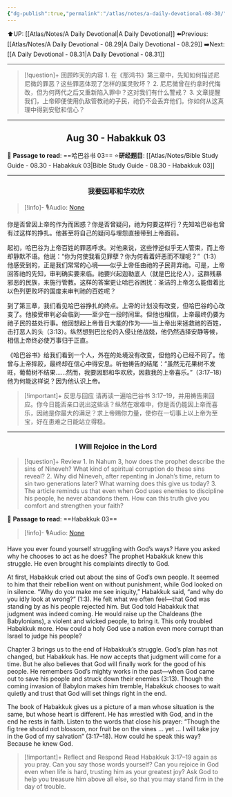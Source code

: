 ```yaml
---
{"dg-publish":true,"permalink":"/atlas/notes/a-daily-devotional-08-30/"}
---
```


 ⬆️UP: [[Atlas/Notes/A Daily Devotional\|A Daily Devotional]]
⬅️Previous: [[Atlas/Notes/A Daily Devotional - 08.29\|A Daily Devotional - 08.29]]
➡️Next: [[A Daily Devotional - 08.31\|A Daily Devotional - 08.31]]

---

> [!question]+ 回顾昨天的内容
> 1.⁠ ⁠在《那鸿书》第三章中，先知如何描述尼尼微的罪恶？这些罪恶体现了怎样的属灵败坏？
2.⁠ ⁠尼尼微曾在约拿时代悔改，但为何两代之后又重新陷入罪中？这对我们有什么警戒？
3.⁠ ⁠文章提醒我们，上帝即便使用仇敌管教祂的子民，祂仍不会丢弃他们。你如何从这真理中得到安慰和信心？

---
## <center>Aug 30 - Habakkuk 03</center>

📖 **Passage to read**: ==哈巴谷书 03==
⭐**研经题目**: [[Atlas/Notes/Bible Study Guide - 08.30 - Habakkuk 03\|Bible Study Guide - 08.30 - Habakkuk 03]]

---
### <center>我要因耶和华欢欣</center>

> [!info]- 🎙️Audio: [None]()

你是否曾因上帝的作为而困惑？你是否曾疑问，祂为何要这样行？先知哈巴谷也曾有过这样的挣扎。他甚至将自己的疑问与埋怨直接带到上帝面前。

起初，哈巴谷为上帝百姓的罪恶呼求。对他来说，这些悖逆似乎无人管束，而上帝却静默不语。他说：“你为何使我看见罪孽？你为何看着奸恶而不理呢？”（1:3）他感受到的，正是我们常常的心境——似乎上帝任由祂的子民背弃祂。可是，上帝回答祂的先知，审判确实要来临。祂要兴起迦勒底人（就是巴比伦人），这群残暴邪恶的民族，来施行管教。这样的答案更让哈巴谷困扰：圣洁的上帝怎么能借着比以色列更败坏的国度来审判祂的百姓呢？

到了第三章，我们看见哈巴谷挣扎的终点。上帝的计划没有改变，但哈巴谷的心改变了。他接受审判必会临到——至少在一段时间里。但他也相信，上帝最终仍要为祂子民的益处行事。他回想起上帝昔日大能的作为——当上帝出来拯救祂的百姓，击打恶人的头（3:13）。纵然想到巴比伦的入侵让他战兢，他仍然选择安静等候，相信上帝终必使万事归于正直。

《哈巴谷书》给我们看到一个人，外在的处境没有改变，但他的心已经不同了。他曾与上帝摔跤，最终却在信心中得安息。听他祷告的结尾：“虽然无花果树不发旺，葡萄树不结果……然而，我要因耶和华欢欣，因救我的上帝喜乐。”（3:17–18）他为何能这样说？因为他认识上帝。

> [!important]+ 反思与回应
请再读一遍哈巴谷书 3:17–19，并用祷告来回应。你今日能否亲口说出这些话？纵然在艰难中，你是否仍能因上帝而喜乐，因祂是你最大的满足？求上帝赐你力量，使你在一切事上以上帝为至宝，好在患难之日能站立得稳。



---
### <center>I Will Rejoice in the Lord</center>

> [!question]+ Review
> 1.⁠ ⁠In Nahum 3, how does the prophet describe the sins of Nineveh? What kind of spiritual corruption do these sins reveal?
2.⁠ ⁠Why did Nineveh, after repenting in Jonah’s time, return to sin two generations later? What warning does this give us today?
3.⁠ ⁠The article reminds us that even when God uses enemies to discipline his people, he never abandons them. How can this truth give you comfort and strengthen your faith?

📖 **Passage to read**: ==Habakkuk 03==

> [!info]- 🎙️Audio: [None]()  

Have you ever found yourself struggling with God’s ways? Have you asked why he chooses to act as he does? The prophet Habakkuk knew this struggle. He even brought his complaints directly to God.

At first, Habakkuk cried out about the sins of God’s own people. It seemed to him that their rebellion went on without punishment, while God looked on in silence. “Why do you make me see iniquity,” Habakkuk said, “and why do you idly look at wrong?” (1:3). He felt what we often feel—that God was standing by as his people rejected him. But God told Habakkuk that judgment was indeed coming. He would raise up the Chaldeans (the Babylonians), a violent and wicked people, to bring it. This only troubled Habakkuk more. How could a holy God use a nation even more corrupt than Israel to judge his people?

Chapter 3 brings us to the end of Habakkuk’s struggle. God’s plan has not changed, but Habakkuk has. He now accepts that judgment will come for a time. But he also believes that God will finally work for the good of his people. He remembers God’s mighty works in the past—when God came out to save his people and struck down their enemies (3:13). Though the coming invasion of Babylon makes him tremble, Habakkuk chooses to wait quietly and trust that God will set things right in the end.

The book of Habakkuk gives us a picture of a man whose situation is the same, but whose heart is different. He has wrestled with God, and in the end he rests in faith. Listen to the words that close his prayer: “Though the fig tree should not blossom, nor fruit be on the vines … yet … I will take joy in the God of my salvation” (3:17–18). How could he speak this way? Because he knew God.

> [!important]+ Reflect and Respond
Read Habakkuk 3:17–19 again as you pray. Can you say those words yourself? Can you rejoice in God even when life is hard, trusting him as your greatest joy? Ask God to help you treasure him above all else, so that you may stand firm in the day of trouble.
